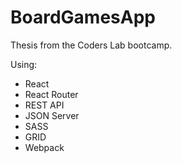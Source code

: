 # BoardGamesApp
Thesis from the Coders Lab bootcamp.

Using:
- React
- React Router 
- REST API
- JSON Server
- SASS 
- GRID 
- Webpack
